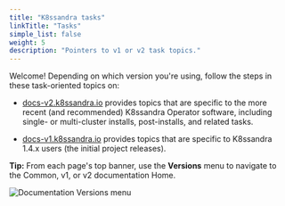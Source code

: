 ```yaml
---
title: "K8ssandra tasks"
linkTitle: "Tasks"
simple_list: false
weight: 5
description: "Pointers to v1 or v2 task topics."
---
```


Welcome! Depending on which version you're using, follow the steps in these task-oriented topics on:

* [docs-v2.k8ssandra.io](https://docs-v2.k8ssandra.io/tasks/) provides topics that are specific to the more recent (and recommended) K8ssandra Operator software, including single- or multi-cluster installs, post-installs, and related tasks.

* [docs-v1.k8ssandra.io](https://docs-v1.k8ssandra.io/tasks/) provides topics that are specific to K8ssandra 1.4.x users (the initial project releases).

**Tip:** From each page's top banner, use the **Versions** menu to navigate to the Common, v1, or v2 documentation Home.

![Documentation Versions menu](/k8ssandra-doc-versions.png)
